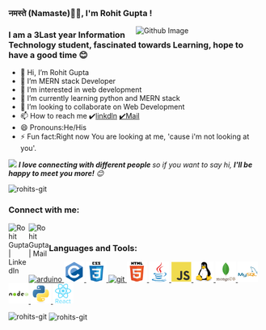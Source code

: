 <p><a target="_blank" rel="noopener noreferrer" href="https://raw.githubusercontent.com/halfrost/halfrost/master/icons/header_.png"><img src="https://raw.githubusercontent.com/halfrost/halfrost/master/icons/header_.png" alt="" style="max-width:100%;"></a></p>
<h3>नमस्ते (Namaste)🙏🏻, I'm Rohit Gupta !</h3>
<p><a target="_blank" rel="noopener noreferrer" href="https://raw.githubusercontent.com/onimur/.github/master/.resources/git-header.svg"><img width="50%" align="right" alt="Github Image" src="https://raw.githubusercontent.com/onimur/.github/master/.resources/git-header.svg" style="max-width:100%;"></a></p>


<h3>I am a 3Last year Information Technology student, fascinated towards Learning, hope to have a good time 😊</h3>

- 👋 Hi, I’m Rohit Gupta
- 🌱 I’m MERN stack Developer
- 👀 I’m interested in web development
- 🌱 I’m currently learning python and MERN stack
- 💞️ I’m looking to collaborate on Web Development
- 📫 How to reach me ✔️[linkdln](https://www.linkedin.com/in/rohit-gupta-77b729184/) <a href="mailto:rohit99841@gmail.com">✔️Mail</a>
- 😄 Pronouns:He/His
- ⚡ Fun fact:Right now You are looking at me, 'cause i'm not looking at you'.

<a target="_blank" rel="noopener noreferrer" href="https://camo.githubusercontent.com/ec0df7b334d15078e980be8f26f35f1bd6f004eaa4a121db42fed361360c1817/68747470733a2f2f6d656469612e67697068792e636f6d2f6d656469612f4c6e516a7057614f4e386e68723231764e572f67697068792e676966"><img src="https://camo.githubusercontent.com/ec0df7b334d15078e980be8f26f35f1bd6f004eaa4a121db42fed361360c1817/68747470733a2f2f6d656469612e67697068792e636f6d2f6d656469612f4c6e516a7057614f4e386e68723231764e572f67697068792e676966" width="60" data-canonical-src="https://media.giphy.com/media/LnQjpWaON8nhr21vNW/giphy.gif" style="max-width:100%;"></a>
<em><b>I love connecting with different people </b>so if you want to say hi, <b> I'll be happy to meet you more!</b> <g-emoji class="g-emoji" alias="blush" fallback-src="https://github.githubassets.com/images/icons/emoji/unicode/1f60a.png">😊</g-emoji></em>
<p align="left"> <img src="https://komarev.com/ghpvc/?username=rohits-git&label=Profile%20views&color=0e75b6&style=flat" alt="rohits-git" /> </p>

<h3 align="left">Connect with me:</h3>
<a href="https://www.linkedin.com/in/call-me-rohit/" rel="nofollow"><img align="left" alt="Rohit Gupta | LinkedIn" width="40px" src="https://camo.githubusercontent.com/9354d286708efe5450394771240324309cd530a93524c988d92296fa01b4bd7e/68747470733a2f2f696d672e69636f6e73382e636f6d2f636f6c6f722f34382f3030303030302f6c696e6b6564696e2e706e67" data-canonical-src="https://img.icons8.com/color/48/000000/linkedin.png" style="max-width:100%;"></a>
<a href="https://mail.google.com/mail/u/0/?view=cm&amp;fs=1&amp;to=rohit99841@gmail.com.com&amp;su=SUBJECT&amp;body=BODY&amp;tf=1" rel="nofollow"><img align="left" alt="Rohit Gupta | Mail" width="40px" src="https://camo.githubusercontent.com/3519e704bfa3608c44bb981d63331e5163bd0a3bf0ab5fbfbda3a51ada1586a2/68747470733a2f2f696d672e69636f6e73382e636f6d2f666c75656e742f34382f3030303030302f676d61696c2e706e67" data-canonical-src="https://img.icons8.com/fluent/48/000000/gmail.png" style="max-width:100%;"></a>

<br><h3 align="left">Languages and Tools:</h3>
<p align="left"> <a href="https://www.arduino.cc/" target="_blank"> <img src="https://cdn.worldvectorlogo.com/logos/arduino-1.svg" alt="arduino" width="40" height="40"/> </a> <a href="https://www.cprogramming.com/" target="_blank"> <img src="https://raw.githubusercontent.com/devicons/devicon/master/icons/c/c-original.svg" alt="c" width="40" height="40"/> </a> <a href="https://www.w3schools.com/css/" target="_blank"> <img src="https://raw.githubusercontent.com/devicons/devicon/master/icons/css3/css3-original-wordmark.svg" alt="css3" width="40" height="40"/> </a> <a href="https://git-scm.com/" target="_blank"> <img src="https://www.vectorlogo.zone/logos/git-scm/git-scm-icon.svg" alt="git" width="40" height="40"/> </a> <a href="https://www.w3.org/html/" target="_blank"> <img src="https://raw.githubusercontent.com/devicons/devicon/master/icons/html5/html5-original-wordmark.svg" alt="html5" width="40" height="40"/> </a> <a href="https://www.java.com" target="_blank"> <img src="https://raw.githubusercontent.com/devicons/devicon/master/icons/java/java-original.svg" alt="java" width="40" height="40"/> </a> <a href="https://developer.mozilla.org/en-US/docs/Web/JavaScript" target="_blank"> <img src="https://raw.githubusercontent.com/devicons/devicon/master/icons/javascript/javascript-original.svg" alt="javascript" width="40" height="40"/> </a> <a href="https://www.linux.org/" target="_blank"> <img src="https://raw.githubusercontent.com/devicons/devicon/master/icons/linux/linux-original.svg" alt="linux" width="40" height="40"/> </a> <a href="https://www.mongodb.com/" target="_blank"> <img src="https://raw.githubusercontent.com/devicons/devicon/master/icons/mongodb/mongodb-original-wordmark.svg" alt="mongodb" width="40" height="40"/> </a> <a href="https://www.mysql.com/" target="_blank"> <img src="https://raw.githubusercontent.com/devicons/devicon/master/icons/mysql/mysql-original-wordmark.svg" alt="mysql" width="40" height="40"/> </a> <a href="https://nodejs.org" target="_blank"> <img src="https://raw.githubusercontent.com/devicons/devicon/master/icons/nodejs/nodejs-original-wordmark.svg" alt="nodejs" width="40" height="40"/> </a> <a href="https://www.python.org" target="_blank"> <img src="https://raw.githubusercontent.com/devicons/devicon/master/icons/python/python-original.svg" alt="python" width="40" height="40"/> </a> <a href="https://reactjs.org/" target="_blank"> <img src="https://raw.githubusercontent.com/devicons/devicon/master/icons/react/react-original-wordmark.svg" alt="react" width="40" height="40"/> </a> </p>

<p><img align="left" src="https://github-readme-stats.vercel.app/api/top-langs?username=rohits-git&show_icons=true&locale=en&layout=compact" alt="rohits-git" /></p>

<p>&nbsp;<img align="center" src="https://github-readme-stats.vercel.app/api?username=rohits-git&show_icons=true&locale=en" alt="rohits-git" /></p>

<!--
**Rohits-Git/Rohits-Git** is a ✨ _special_ ✨ repository because its `README.md` (this file) appears on your GitHub profile.

Here are some ideas to get you started:

- 🔭 I’m currently working on ...
- 🌱 I’m currently learning ...
- 👯 I’m looking to collaborate on ...
- 🤔 I’m looking for help with ...
- 💬 Ask me about ...
- 📫 How to reach me: ...
- 😄 Pronouns: ...
- ⚡ Fun fact: ...
-->

